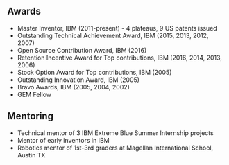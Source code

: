 ## Awards

- Master Inventor, IBM (2011-present) - 4 plateaus, 9 US patents issued
- Outstanding Technical Achievement Award, IBM (2015, 2013, 2012, 2007)
- Open Source Contribution Award, IBM (2016)
- Retention Incentive Award for Top contributions, IBM (2016, 2014, 2013, 2006)
- Stock Option Award for Top contributions, IBM (2005)
- Outstanding Innovation Award, IBM (2005)
- Bravo Awards, IBM (2005, 2004, 2002)
- GEM Fellow

## Mentoring

- Technical mentor of 3 IBM Extreme Blue Summer Internship projects
- Mentor of early inventors in IBM
- Robotics mentor of 1st-3rd graders at Magellan International School, Austin TX
